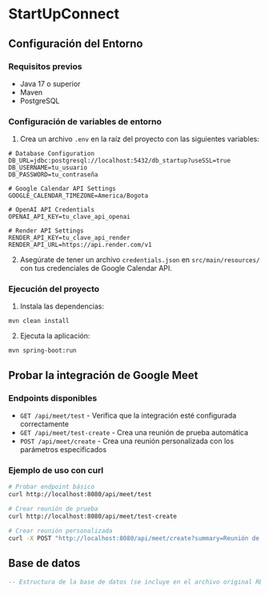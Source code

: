 # StartUpConnect

## Configuración del Entorno

### Requisitos previos
- Java 17 o superior
- Maven
- PostgreSQL

### Configuración de variables de entorno
1. Crea un archivo `.env` en la raíz del proyecto con las siguientes variables:
```
# Database Configuration
DB_URL=jdbc:postgresql://localhost:5432/db_startup?useSSL=true
DB_USERNAME=tu_usuario
DB_PASSWORD=tu_contraseña

# Google Calendar API Settings
GOOGLE_CALENDAR_TIMEZONE=America/Bogota

# OpenAI API Credentials
OPENAI_API_KEY=tu_clave_api_openai

# Render API Settings
RENDER_API_KEY=tu_clave_api_render
RENDER_API_URL=https://api.render.com/v1
```

2. Asegúrate de tener un archivo `credentials.json` en `src/main/resources/` con tus credenciales de Google Calendar API.

### Ejecución del proyecto
1. Instala las dependencias:
```
mvn clean install
```

2. Ejecuta la aplicación:
```
mvn spring-boot:run
```

## Probar la integración de Google Meet

### Endpoints disponibles
- `GET /api/meet/test` - Verifica que la integración esté configurada correctamente
- `GET /api/meet/test-create` - Crea una reunión de prueba automática
- `POST /api/meet/create` - Crea una reunión personalizada con los parámetros especificados

### Ejemplo de uso con curl
```bash
# Probar endpoint básico
curl http://localhost:8080/api/meet/test

# Crear reunión de prueba
curl http://localhost:8080/api/meet/test-create

# Crear reunión personalizada
curl -X POST "http://localhost:8080/api/meet/create?summary=Reunión de Prueba&description=Esta es una reunión de prueba&start=2025-05-29T14:00:00&end=2025-05-29T15:00:00"
```

## Base de datos
```sql
-- Estructura de la base de datos (se incluye en el archivo original README.md)
```
